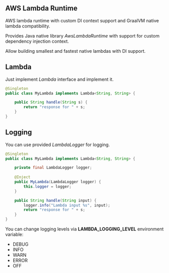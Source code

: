 ## AWS Lambda Runtime

AWS lambda runtime with custom DI context support and GraalVM native lambda compatibility.

Provides Java native library *AwsLambdaRuntime* with support for custom dependency injection context.

Allow building smallest and fastest native lambdas with DI support.

## Lambda

Just implement *Lambda* interface and implement it.

```java
@Singleton
public class MyLambda implements Lambda<String, String> {

    public String handle(String s) {
        return "response for " + s;
    }
}
```

## Logging

You can use provided *LambdaLogger* for logging.

```java
@Singleton
public class MyLambda implements Lambda<String, String> {

    private final LambdaLogger logger;
    
    @Inject
    public MyLambda(LambdaLogger logger) {
        this.logger = logger;
    }

    public String handle(String input) {
        logger.info("Lambda input %s", input);
        return "response for " + s;
    }
}
```

You can change logging levels via **LAMBDA_LOGGING_LEVEL** environment variable:
- DEBUG
- INFO
- WARN
- ERROR
- OFF
